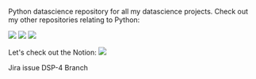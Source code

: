 Python datascience repository for all my datascience projects. Check out my other repositories relating to Python:
 
[![](https://img.shields.io/badge/Gizmotronn%2F-Python--Learning-success?style=for-the-badge&logo=github)](https://github.com/gizmotronn/python-learning)
[![](https://img.shields.io/badge/Gizmotronn%2F--Django-Start-blueviolet?style=for-the-badge&logo=gitlab)](https://github.com/gizmotronn/django-start)
[![](https://img.shields.io/badge/Gizmotronn%2F-Chocobars-important?style=for-the-badge&logo=twitter)](https://github.com/gizmotronn/chocobars)

Let's check out the Notion:
[![](https://img.shields.io/badge/SignalKinetics%2F-Python%2F--DataScience-blue?style=for-the-badge&logo=dribbble)](https://www.notion.so/skinetics/Data-Science-w-Python-debfb80407e247e692f44302744ecd8e)
 
 
Jira issue DSP-4 Branch
